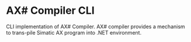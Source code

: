 # AX# Compiler CLI

CLI implementation of AX# Compiler. AX# compiler provides a mechanism to trans-pile Simatic AX program into .NET environment.